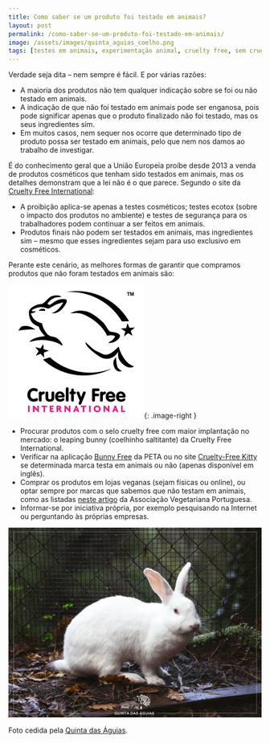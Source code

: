 ```yaml
---
title: Como saber se um produto foi testado em animais?
layout: post
permalink: /como-saber-se-um-produto-foi-testado-em-animais/
image: /assets/images/quinta_aguias_coelho.png
tags: [testes em animais, experimentação animal, cruelty free, sem crueldade, livre de crueldade, medicamentos, cosméticos]
---
```

Verdade seja dita &#8211; nem sempre é fácil. E por várias razões:

  * A maioria dos produtos não tem qualquer indicação sobre se foi ou não testado em animais.
  * A indicação de que não foi testado em animais pode ser enganosa, pois pode significar apenas que o produto finalizado não foi testado, mas os seus ingredientes sim.
  * Em muitos casos, nem sequer nos ocorre que determinado tipo de produto possa ser testado em animais, pelo que nem nos damos ao trabalho de investigar.

É do conhecimento geral que a União Europeia proíbe desde 2013 a venda de produtos cosméticos que tenham sido testados em animais, mas os detalhes demonstram que a lei não é o que parece. Segundo o site da [Cruelty Free International](https://crueltyfreeinternational.org/leaping-bunny/prohibitions-cosmetics-testing-eu-and-elsewhere):

  * A proibição aplica-se apenas a testes cosméticos; testes ecotox (sobre o impacto dos produtos no ambiente) e testes de segurança para os trabalhadores podem continuar a ser feitos em animais.
  * Produtos finais não podem ser testados em animais, mas ingredientes sim &#8211; mesmo que esses ingredientes sejam para uso exclusivo em cosméticos.

Perante este cenário, as melhores formas de garantir que compramos produtos que não foram testados em animais são:

![Logótipo leaping bunny](/assets/images/LeapingBunny.jpg "Leaping bunny"){: .image-right }

  * Procurar produtos com o selo cruelty free com maior implantação no mercado: o leaping bunny (coelhinho saltitante) da Cruelty Free International.
  * Verificar na aplicação [Bunny Free](https://www.peta.org/action/bunny-free-app/) da PETA ou no site [Cruelty-Free Kitty](https://www.crueltyfreekitty.com) se determinada marca testa em animais ou não (apenas disponível em inglês). 
  * Comprar os produtos em lojas veganas (sejam físicas ou online), ou optar sempre por marcas que sabemos que não testam em animais, como as listadas [neste artigo](https://www.avp.org.pt/marcas-portuguesas-vegan-e-cruelty-free/) da Associação Vegetariana Portuguesa.
  * Informar-se por iniciativa própria, por exemplo pesquisando na Internet ou perguntando às próprias empresas.
  
![[Foto de um coelho]](/assets/images/quinta_aguias_coelho.png "Um coelho na Quinta das Águias")

<div class="img-caption">Foto cedida pela <a href="https://www.facebook.com/associacaoquintadasaguias/photos/2138766592882434">Quinta das Águias</a>.</div>
